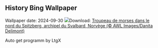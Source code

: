## History Bing Wallpaper
Wallpaper date: 2024-09-30
![](https://www.bing.com/th?id=OHR.WalrusNorway_FR-FR7720633586_UHD.jpg&w=1000)Download: [Troupeau de morses dans le nord du Spitzberg, archipel du Svalbard, Norvège (© AWL Images/Danita Delimont)](https://www.bing.com/th?id=OHR.WalrusNorway_FR-FR7720633586_UHD.jpg)

Auto get programm by LtgX
